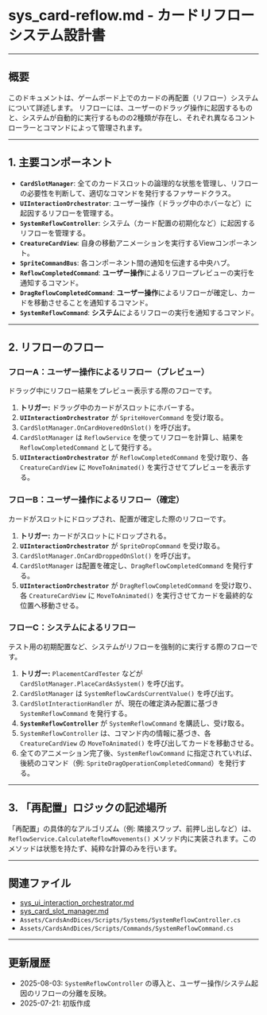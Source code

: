 # sys_card-reflow.md - カードリフローシステム設計書

---

## 概要

このドキュメントは、ゲームボード上でのカードの再配置（リフロー）システムについて詳述します。
リフローには、ユーザーのドラッグ操作に起因するものと、システムが自動的に実行するものの2種類が存在し、それぞれ異なるコントローラーとコマンドによって管理されます。

---

## 1. 主要コンポーネント

-   **`CardSlotManager`**: 全てのカードスロットの論理的な状態を管理し、リフローの必要性を判断して、適切なコマンドを発行するファサードクラス。
-   **`UIInteractionOrchestrator`**: ユーザー操作（ドラッグ中のホバーなど）に起因するリフローを管理する。
-   **`SystemReflowController`**: システム（カード配置の初期化など）に起因するリフローを管理する。
-   **`CreatureCardView`**: 自身の移動アニメーションを実行するViewコンポーネント。
-   **`SpriteCommandBus`**: 各コンポーネント間の通知を伝達する中央ハブ。
-   **`ReflowCompletedCommand`**: **ユーザー操作**によるリフロープレビューの実行を通知するコマンド。
-   **`DragReflowCompletedCommand`**: **ユーザー操作**によるリフローが確定し、カードを移動させることを通知するコマンド。
-   **`SystemReflowCommand`**: **システム**によるリフローの実行を通知するコマンド。

---

## 2. リフローのフロー

### フローA：ユーザー操作によるリフロー（プレビュー）

ドラッグ中にリフロー結果をプレビュー表示する際のフローです。

1.  **トリガー:** ドラッグ中のカードがスロットにホバーする。
2.  **`UIInteractionOrchestrator`** が `SpriteHoverCommand` を受け取る。
3.  `CardSlotManager.OnCardHoveredOnSlot()` を呼び出す。
4.  `CardSlotManager` は `ReflowService` を使ってリフローを計算し、結果を `ReflowCompletedCommand` として発行する。
5.  **`UIInteractionOrchestrator`** が `ReflowCompletedCommand` を受け取り、各 `CreatureCardView` に `MoveToAnimated()` を実行させてプレビューを表示する。

### フローB：ユーザー操作によるリフロー（確定）

カードがスロットにドロップされ、配置が確定した際のリフローです。

1.  **トリガー:** カードがスロットにドロップされる。
2.  **`UIInteractionOrchestrator`** が `SpriteDropCommand` を受け取る。
3.  `CardSlotManager.OnCardDroppedOnSlot()` を呼び出す。
4.  `CardSlotManager` は配置を確定し、`DragReflowCompletedCommand` を発行する。
5.  **`UIInteractionOrchestrator`** が `DragReflowCompletedCommand` を受け取り、各 `CreatureCardView` に `MoveToAnimated()` を実行させてカードを最終的な位置へ移動させる。

### フローC：システムによるリフロー

テスト用の初期配置など、システムがリフローを強制的に実行する際のフローです。

1.  **トリガー:** `PlacementCardTester` などが `CardSlotManager.PlaceCardAsSystem()` を呼び出す。
2.  `CardSlotManager` は `SystemReflowCardsCurrentValue()` を呼び出す。
3.  `CardSlotInteractionHandler` が、現在の確定済み配置に基づき `SystemReflowCommand` を発行する。
4.  **`SystemReflowController`** が `SystemReflowCommand` を購読し、受け取る。
5.  `SystemReflowController` は、コマンド内の情報に基づき、各 `CreatureCardView` の `MoveToAnimated()` を呼び出してカードを移動させる。
6.  全てのアニメーション完了後、`SystemReflowCommand` に指定されていれば、後続のコマンド（例: `SpriteDragOperationCompletedCommand`）を発行する。

---

## 3. 「再配置」ロジックの記述場所

「再配置」の具体的なアルゴリズム（例: 隣接スワップ、前押し出しなど）は、`ReflowService.CalculateReflowMovements()` メソッド内に実装されます。このメソッドは状態を持たず、純粋な計算のみを行います。

---

## 関連ファイル

-   [sys_ui_interaction_orchestrator.md](./sys_ui_interaction_orchestrator.md)
-   [sys_card_slot_manager.md](./sys_card_slot_manager.md)
-   `Assets/CardsAndDices/Scripts/Systems/SystemReflowController.cs`
-   `Assets/CardsAndDices/Scripts/Commands/SystemReflowCommand.cs`

---

## 更新履歴

-   2025-08-03: `SystemReflowController` の導入と、ユーザー操作/システム起因のリフローの分離を反映。
-   2025-07-21: 初版作成